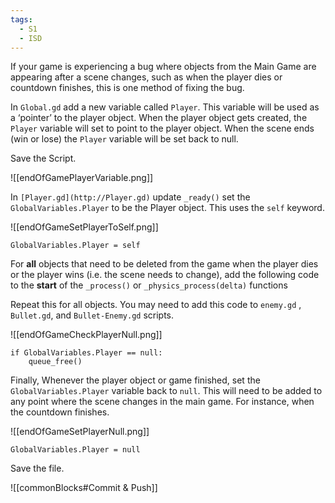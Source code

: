 ```yaml
---
tags:
  - S1
  - ISD
---
```

If your game is experiencing a bug where objects from the Main Game are appearing after a scene changes, such as when the player dies or countdown finishes, this is one method of fixing the bug.

In `Global.gd` add a new variable called `Player`. This variable will be used as a ‘pointer’ to the player object. When the player object gets created, the `Player` variable will set to point to the player object. When the scene ends (win or lose) the `Player` variable will be set back to null.

Save the Script.

![[endOfGamePlayerVariable.png]]

In `[Player.gd](http://Player.gd)` update `_ready()` set the `GlobalVariables.Player` to be the Player object. This uses the `self` keyword.

![[endOfGameSetPlayerToSelf.png]]

```
GlobalVariables.Player = self
```

For **all** objects that need to be deleted from the game when the player dies or the player wins (i.e. the scene needs to change), add the following code to the **start** of the `_process()` or `_physics_process(delta)` functions

Repeat this for all objects. You may need to add this code to `enemy.gd` , `Bullet.gd`, and `Bullet-Enemy.gd` scripts.

![[endOfGameCheckPlayerNull.png]]

```
if GlobalVariables.Player == null:
	queue_free()
```


Finally, Whenever the player object or game finished, set the `GlobalVariables.Player` variable back to `null`.
This will need to be added to any point where the scene changes in the main game. For instance, when the countdown finishes.

![[endOfGameSetPlayerNull.png]]

```gdscript
GlobalVariables.Player = null
```

Save the file.

![[commonBlocks#Commit & Push]]